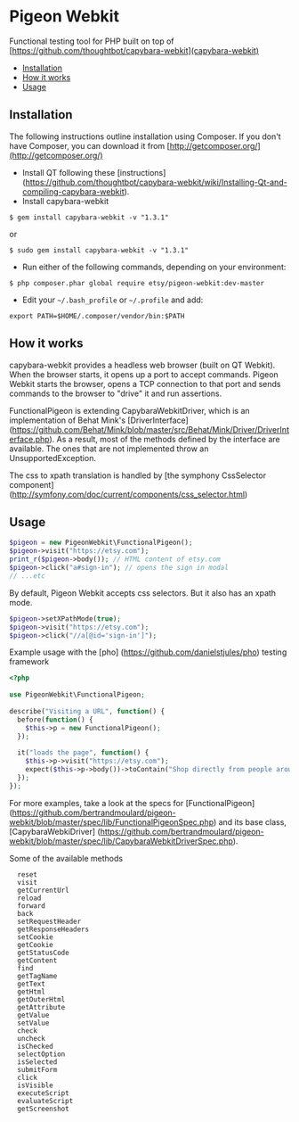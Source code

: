 Pigeon Webkit
=============

Functional testing tool for PHP built on top of [https://github.com/thoughtbot/capybara-webkit](capybara-webkit)

 * [Installation](#installation)
 * [How it works](#how-it-works)
 * [Usage](#usage)

## Installation

The following instructions outline installation using Composer. If you don't
have Composer, you can download it from [http://getcomposer.org/](http://getcomposer.org/)

 * Install QT following these [instructions] (https://github.com/thoughtbot/capybara-webkit/wiki/Installing-Qt-and-compiling-capybara-webkit).
 * Install capybara-webkit

```
$ gem install capybara-webkit -v "1.3.1"
```

or

```
$ sudo gem install capybara-webkit -v "1.3.1"
```

 * Run either of the following commands, depending on your environment:

```
$ php composer.phar global require etsy/pigeon-webkit:dev-master
```

* Edit your `~/.bash_profile` or `~/.profile` and add:

```
export PATH=$HOME/.composer/vendor/bin:$PATH
```

## How it works

capybara-webkit provides a headless web browser (built on QT Webkit). When the browser starts, it opens up a port to accept commands. Pigeon Webkit starts the browser, opens a TCP connection to that port and sends commands to the browser to "drive" it and run assertions.

FunctionalPigeon is extending CapybaraWebkitDriver, which is an implementation of Behat Mink's [DriverInterface] (https://github.com/Behat/Mink/blob/master/src/Behat/Mink/Driver/DriverInterface.php). As a result, most of the methods defined by the interface are available. The ones that are not implemented throw an UnsupportedException.

The css to xpath translation is handled by [the symphony CssSelector component] (http://symfony.com/doc/current/components/css_selector.html)

## Usage

```php
$pigeon = new PigeonWebkit\FunctionalPigeon();
$pigeon->visit("https://etsy.com");
print_r($pigeon->body()); // HTML content of etsy.com
$pigeon->click("a#sign-in"); // opens the sign in modal
// ...etc
```

By default, Pigeon Webkit accepts css selectors. But it also has an xpath mode.

```php
$pigeon->setXPathMode(true);
$pigeon->visit("https://etsy.com");
$pigeon->click("//a[@id='sign-in']");
```

Example usage with the [pho] (https://github.com/danielstjules/pho) testing framework

```php
<?php
 
use PigeonWebkit\FunctionalPigeon;
 
describe("Visiting a URL", function() {
  before(function() {
    $this->p = new FunctionalPigeon();
  });
  
  it("loads the page", function() {
    $this->p->visit("https://etsy.com");
    expect($this->p->body())->toContain("Shop directly from people around the world.");
  });
});
```

For more examples, take a look at the specs for [FunctionalPigeon] (https://github.com/bertrandmoulard/pigeon-webkit/blob/master/spec/lib/FunctionalPigeonSpec.php) and its base class, [CapybaraWebkiDriver] (https://github.com/bertrandmoulard/pigeon-webkit/blob/master/spec/lib/CapybaraWebkitDriverSpec.php).

Some of the available methods

```
  reset
  visit
  getCurrentUrl
  reload
  forward
  back
  setRequestHeader
  getResponseHeaders
  setCookie
  getCookie
  getStatusCode
  getContent
  find
  getTagName
  getText
  getHtml
  getOuterHtml
  getAttribute
  getValue
  setValue
  check
  uncheck
  isChecked
  selectOption
  isSelected
  submitForm
  click
  isVisible
  executeScript
  evaluateScript
  getScreenshot
```




